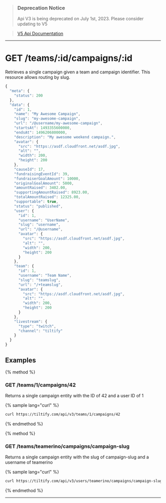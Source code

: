 >### Deprecation Notice
>Api V3 is being deprecated on July 1st, 2023. Please consider updating to V5

>[V5 Api Documentation](https://v5api.tiltify.com/api/public)

-----

# GET /teams/:id/campaigns/:id

Retrieves a single campaign given a team and campaign identifier. This resource
allows routing by slug.

```js
{
  "meta": {
    "status": 200
  },
  "data": {
    "id": 1,
    "name": "My Awesome Campaign",
    "slug": "my-awesome-campaign",
    "url": "/@username/my-awesome-campaign",
    "startsAt": 1493355600000,
    "endsAt": 1496206800000,
    "description": "My awesome weekend campaign.",
    "avatar": {
      "src": "https://asdf.cloudfront.net/asdf.jpg",
      "alt": "",
      "width": 200,
      "height": 200
    },
    "causeId": 17,
    "fundraisingEventId": 39,
    "fundraiserGoalAmount": 10000,
    "originalGoalAmount": 5000,
    "amountRaised": 3402.00,
    "supportingAmountRaised": 8923.00,
    "totalAmountRaised": 12325.00,
    "supportable": true,
    "status": "published",
    "user": {
      "id": 1,
      "username": "UserName",
      "slug": "username",
      "url": "/@username",
      "avatar": {
        "src": "https://asdf.cloudfront.net/asdf.jpg",
        "alt": "",
        "width": 200,
        "height": 200
      }
    },
    "team": {
      "id": 1,
      "username": "Team Name",
      "slug": "teamslug",
      "url": "/+teamslug",
      "avatar": {
        "src": "https://asdf.cloudfront.net/asdf.jpg",
        "alt": "",
        "width": 200,
        "height": 200
      }
    },
    "livestream": {
      "type": "twitch",
      "channel": "tiltify"
    }
  }
}
```

## Examples

{% method %}
### GET /teams/1/campaigns/42
Returns a single campaign entity with the ID of 42 and a user ID of 1

{% sample lang="curl" %}
```bash
curl https://tiltify.com/api/v3/teams/1/campaigns/42
```

{% endmethod %}

{% method %}
### GET /teams/teamerino/campaigns/campaign-slug
Returns a single campaign entity with the slug of campaign-slug and a username
of teamerino

{% sample lang="curl" %}
```bash
curl https://tiltify.com/api/v3/users/teamerino/campaigns/campaign-slug
```

{% endmethod %}

---
